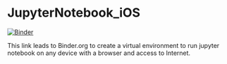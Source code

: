 # JupyterNotebook_iOS

[![Binder](https://mybinder.org/badge_logo.svg)](https://mybinder.org/v2/gh/ccnnshu/JupyterNotebook_iOS/master)

This link leads to Binder.org to create a virtual environment to run jupyter notebook on any device with a browser and access to Internet.
